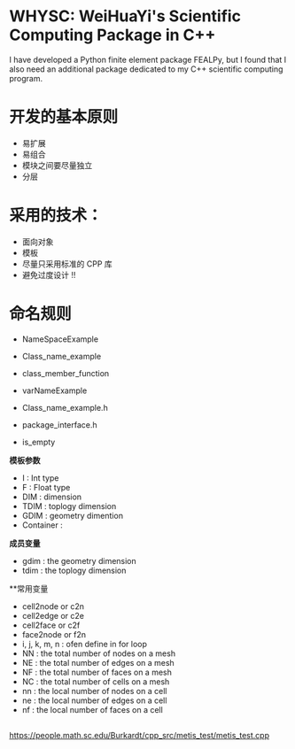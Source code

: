 # WHYSC: WeiHuaYi's Scientific Computing Package in C++

I have developed a Python finite element package FEALPy, but I found that I also need
an additional package dedicated to my C++ scientific computing program.


# 开发的基本原则

* 易扩展
* 易组合
* 模块之间要尽量独立
* 分层

# 采用的技术：

* 面向对象
* 模板
* 尽量只采用标准的 CPP 库
* 避免过度设计 !!

# 命名规则

* NameSpaceExample
* Class_name_example
* class_member_function
* varNameExample
* Class_name_example.h
* package_interface.h


* is_empty

**模板参数**

* I    : Int type
* F    : Float type
* DIM  : dimension
* TDIM : toplogy dimension
* GDIM : geometry dimention
* Container : 

**成员变量**

* gdim : the geometry dimension
* tdim : the toplogy dimension

**常用变量

* cell2node or  c2n
* cell2edge or  c2e
* cell2face or  c2f
* face2node or  f2n
* i, j, k, m, n : ofen define in for loop
* NN : the total number of nodes on a mesh
* NE : the total number of edges on a mesh
* NF : the total number of faces on a mesh
* NC : the total number of cells on a mesh
* nn : the local number of nodes on a cell
* ne : the local number of edges on a cell
* nf : the local number of faces on a cell


##

https://people.math.sc.edu/Burkardt/cpp_src/metis_test/metis_test.cpp

